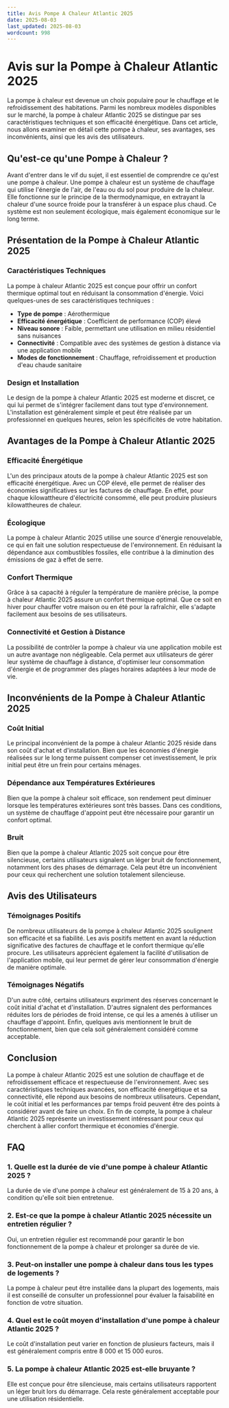 ```yaml
---
title: Avis Pompe A Chaleur Atlantic 2025
date: 2025-08-03
last_updated: 2025-08-03
wordcount: 998
---
```


# Avis sur la Pompe à Chaleur Atlantic 2025

La pompe à chaleur est devenue un choix populaire pour le chauffage et le refroidissement des habitations. Parmi les nombreux modèles disponibles sur le marché, la pompe à chaleur Atlantic 2025 se distingue par ses caractéristiques techniques et son efficacité énergétique. Dans cet article, nous allons examiner en détail cette pompe à chaleur, ses avantages, ses inconvénients, ainsi que les avis des utilisateurs.

## Qu'est-ce qu'une Pompe à Chaleur ?

Avant d'entrer dans le vif du sujet, il est essentiel de comprendre ce qu'est une pompe à chaleur. Une pompe à chaleur est un système de chauffage qui utilise l'énergie de l'air, de l'eau ou du sol pour produire de la chaleur. Elle fonctionne sur le principe de la thermodynamique, en extrayant la chaleur d'une source froide pour la transférer à un espace plus chaud. Ce système est non seulement écologique, mais également économique sur le long terme.

## Présentation de la Pompe à Chaleur Atlantic 2025

### Caractéristiques Techniques

La pompe à chaleur Atlantic 2025 est conçue pour offrir un confort thermique optimal tout en réduisant la consommation d'énergie. Voici quelques-unes de ses caractéristiques techniques :

- **Type de pompe** : Aérothermique
- **Efficacité énergétique** : Coefficient de performance (COP) élevé
- **Niveau sonore** : Faible, permettant une utilisation en milieu résidentiel sans nuisances
- **Connectivité** : Compatible avec des systèmes de gestion à distance via une application mobile
- **Modes de fonctionnement** : Chauffage, refroidissement et production d'eau chaude sanitaire

### Design et Installation

Le design de la pompe à chaleur Atlantic 2025 est moderne et discret, ce qui lui permet de s'intégrer facilement dans tout type d'environnement. L'installation est généralement simple et peut être réalisée par un professionnel en quelques heures, selon les spécificités de votre habitation.

## Avantages de la Pompe à Chaleur Atlantic 2025

### Efficacité Énergétique

L'un des principaux atouts de la pompe à chaleur Atlantic 2025 est son efficacité énergétique. Avec un COP élevé, elle permet de réaliser des économies significatives sur les factures de chauffage. En effet, pour chaque kilowattheure d'électricité consommé, elle peut produire plusieurs kilowattheures de chaleur.

### Écologique

La pompe à chaleur Atlantic 2025 utilise une source d'énergie renouvelable, ce qui en fait une solution respectueuse de l'environnement. En réduisant la dépendance aux combustibles fossiles, elle contribue à la diminution des émissions de gaz à effet de serre.

### Confort Thermique

Grâce à sa capacité à réguler la température de manière précise, la pompe à chaleur Atlantic 2025 assure un confort thermique optimal. Que ce soit en hiver pour chauffer votre maison ou en été pour la rafraîchir, elle s'adapte facilement aux besoins de ses utilisateurs.

### Connectivité et Gestion à Distance

La possibilité de contrôler la pompe à chaleur via une application mobile est un autre avantage non négligeable. Cela permet aux utilisateurs de gérer leur système de chauffage à distance, d'optimiser leur consommation d'énergie et de programmer des plages horaires adaptées à leur mode de vie.

## Inconvénients de la Pompe à Chaleur Atlantic 2025

### Coût Initial

Le principal inconvénient de la pompe à chaleur Atlantic 2025 réside dans son coût d'achat et d'installation. Bien que les économies d'énergie réalisées sur le long terme puissent compenser cet investissement, le prix initial peut être un frein pour certains ménages.

### Dépendance aux Températures Extérieures

Bien que la pompe à chaleur soit efficace, son rendement peut diminuer lorsque les températures extérieures sont très basses. Dans ces conditions, un système de chauffage d'appoint peut être nécessaire pour garantir un confort optimal.

### Bruit

Bien que la pompe à chaleur Atlantic 2025 soit conçue pour être silencieuse, certains utilisateurs signalent un léger bruit de fonctionnement, notamment lors des phases de démarrage. Cela peut être un inconvénient pour ceux qui recherchent une solution totalement silencieuse.

## Avis des Utilisateurs

### Témoignages Positifs

De nombreux utilisateurs de la pompe à chaleur Atlantic 2025 soulignent son efficacité et sa fiabilité. Les avis positifs mettent en avant la réduction significative des factures de chauffage et le confort thermique qu'elle procure. Les utilisateurs apprécient également la facilité d'utilisation de l'application mobile, qui leur permet de gérer leur consommation d'énergie de manière optimale.

### Témoignages Négatifs

D'un autre côté, certains utilisateurs expriment des réserves concernant le coût initial d'achat et d'installation. D'autres signalent des performances réduites lors de périodes de froid intense, ce qui les a amenés à utiliser un chauffage d'appoint. Enfin, quelques avis mentionnent le bruit de fonctionnement, bien que cela soit généralement considéré comme acceptable.

## Conclusion

La pompe à chaleur Atlantic 2025 est une solution de chauffage et de refroidissement efficace et respectueuse de l'environnement. Avec ses caractéristiques techniques avancées, son efficacité énergétique et sa connectivité, elle répond aux besoins de nombreux utilisateurs. Cependant, le coût initial et les performances par temps froid peuvent être des points à considérer avant de faire un choix. En fin de compte, la pompe à chaleur Atlantic 2025 représente un investissement intéressant pour ceux qui cherchent à allier confort thermique et économies d'énergie.

## FAQ

### 1. Quelle est la durée de vie d'une pompe à chaleur Atlantic 2025 ?

La durée de vie d'une pompe à chaleur est généralement de 15 à 20 ans, à condition qu'elle soit bien entretenue.

### 2. Est-ce que la pompe à chaleur Atlantic 2025 nécessite un entretien régulier ?

Oui, un entretien régulier est recommandé pour garantir le bon fonctionnement de la pompe à chaleur et prolonger sa durée de vie.

### 3. Peut-on installer une pompe à chaleur dans tous les types de logements ?

La pompe à chaleur peut être installée dans la plupart des logements, mais il est conseillé de consulter un professionnel pour évaluer la faisabilité en fonction de votre situation.

### 4. Quel est le coût moyen d'installation d'une pompe à chaleur Atlantic 2025 ?

Le coût d'installation peut varier en fonction de plusieurs facteurs, mais il est généralement compris entre 8 000 et 15 000 euros.

### 5. La pompe à chaleur Atlantic 2025 est-elle bruyante ?

Elle est conçue pour être silencieuse, mais certains utilisateurs rapportent un léger bruit lors du démarrage. Cela reste généralement acceptable pour une utilisation résidentielle.